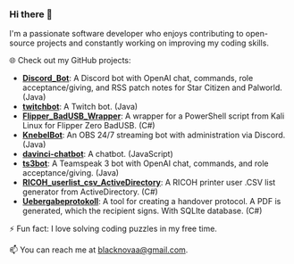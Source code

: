 ### Hi there 👋

I'm a passionate software developer who enjoys contributing to open-source projects and constantly working on improving my coding skills.

🌐 Check out my GitHub projects:

- **[Discord_Bot](https://github.com/blackn0va/Discord_Bot)**: A Discord bot with OpenAI chat, commands, role acceptance/giving, and RSS patch notes for Star Citizen and Palworld. (Java)
- **[twitchbot](https://github.com/blackn0va/twitchbot)**: A Twitch bot. (Java)
- **[Flipper_BadUSB_Wrapper](https://github.com/blackn0va/Flipper_BadUSB_Wrapper)**: A wrapper for a PowerShell script from Kali Linux for Flipper Zero BadUSB. (C#)
- **[KnebelBot](https://github.com/blackn0va/KnebelBot)**: An OBS 24/7 streaming bot with administration via Discord. (Java)
- **[davinci-chatbot](https://github.com/blackn0va/davinci-chatbot)**: A chatbot. (JavaScript)
- **[ts3bot](https://github.com/blackn0va/ts3bot)**: A Teamspeak 3 bot with OpenAI chat, commands, and role acceptance/giving. (Java)
- **[RICOH_userlist_csv_ActiveDirectory](https://github.com/blackn0va/RICOH_userlist_csv_ActiveDirectory)**: A RICOH printer user .CSV list generator from ActiveDirectory. (C#)
- **[Uebergabeprotokoll](https://github.com/blackn0va/Uebergabeprotokoll)**: A tool for creating a handover protocol. A PDF is generated, which the recipient signs. With SQLIte database. (C#)

⚡ Fun fact: I love solving coding puzzles in my free time. 

📫 You can reach me at [blacknovaa@gmail.com](mailto:blacknovaa@gmail.com).